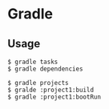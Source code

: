 # Gradle

## Usage

    $ gradle tasks
    $ gradle dependencies

    $ gradle projects
    $ gralde :project1:build
    $ gradle :project1:bootRun


